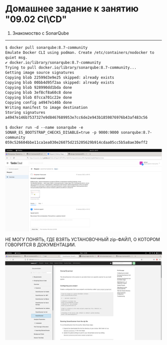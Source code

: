 Домашнее задание к занятию "09.02 CI\CD"
===
1. Знакомоство с SonarQube
---
	$ docker pull sonarqube:8.7-community
	Emulate Docker CLI using podman. Create /etc/containers/nodocker to quiet msg.
	✔ docker.io/library/sonarqube:8.7-community
	Trying to pull docker.io/library/sonarqube:8.7-community...
	Getting image source signatures
	Copying blob 22599d3e9e25 skipped: already exists  
	Copying blob 00bb4d95f2aa skipped: already exists  
	Copying blob 928990dd1bda done  
	Copying blob 3ef8cf8a60c8 done  
	Copying blob 07cca701c22e done  
	Copying config a4947e146b done  
	Writing manifest to image destination
	Storing signatures
	a4947e146b7537327e9d8467689953e7cc6de2e943b1859876976b43af483c56

	$ docker run -d --name sonarqube -e SONAR_ES_BOOTSTRAP_CHECKS_DISABLE=true -p 9000:9000 sonarqube:8.7-community
	059c526604bbe11ca1ea030e26075d215205629b914cdaa05cc5b5a8ae30eff2

![first](img/sq.png)

НЕ МОГУ ПОНЯТЬ, ГДЕ ВЗЯТЬ УСТАНОВОЧНЫЙ zip-ФАЙЛ, О КОТОРОМ ГОВОРИТСЯ В ДОКУМЕНТАЦИИ.

![second](img/doc.png)
